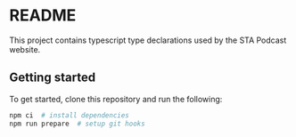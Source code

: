 # README

This project contains typescript type declarations used by the STA Podcast website.

## Getting started

To get started, clone this repository and run the following:

```bash
npm ci  # install dependencies
npm run prepare  # setup git hooks
```
